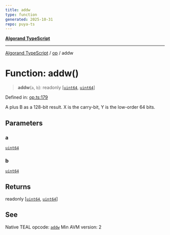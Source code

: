 ```yaml
---
title: addw
type: function
generated: 2025-10-31
repo: puya-ts
---
```

[**Algorand TypeScript**](../../README.md)

***

[Algorand TypeScript](../../modules.md) / [op](../README.md) / addw

# Function: addw()

> **addw**(`a`, `b`): readonly \[[`uint64`](../../index/type-aliases/uint64.md), [`uint64`](../../index/type-aliases/uint64.md)\]

Defined in: [op.ts:179](https://github.com/algorandfoundation/puya-ts/blob/main/packages/algo-ts/src/op.ts#L179)

A plus B as a 128-bit result. X is the carry-bit, Y is the low-order 64 bits.

## Parameters

### a

[`uint64`](../../index/type-aliases/uint64.md)

### b

[`uint64`](../../index/type-aliases/uint64.md)

## Returns

readonly \[[`uint64`](../../index/type-aliases/uint64.md), [`uint64`](../../index/type-aliases/uint64.md)\]

## See

Native TEAL opcode: [`addw`](https://dev.algorand.co/reference/algorand-teal/opcodes#addw)
Min AVM version: 2
